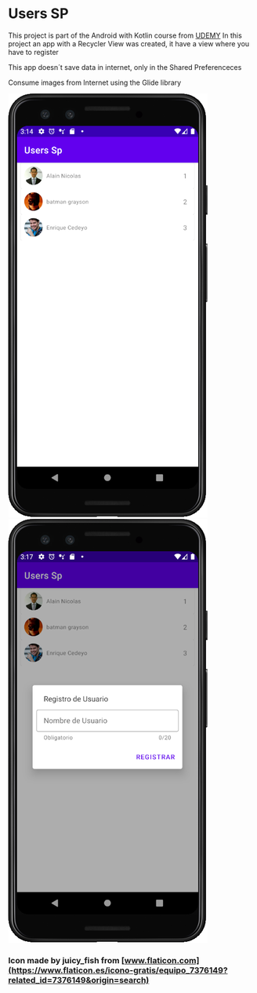 # Users SP

This project is part of the Android with Kotlin course from [UDEMY](https://www.udemy.com/share/103XD03@6WyLFecB_ulM_5V8q1i4E0y2R4ncQVPJFAuCSPAcSneo-NMzUsRFPnnNGPgx6Oaz/)
In this project an app with a Recycler View was created, it have a view where you have to register

This app doesn´t save data in internet, only in the Shared Preferenceces

Consume images from Internet using the Glide library

![Untitled](Untitled.png)   ![Untitled](Untitled%201.png)

### Icon made by juicy_fish from [www.flaticon.com](https://www.flaticon.es/icono-gratis/equipo_7376149?related_id=7376149&origin=search)
